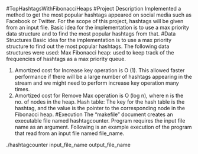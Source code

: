 #TopHashtagsWithFibonacciHeaps
#Project Description
Implemented a method to get the most popular hashtags appeared on social media such as Facebook or Twitter. For the scope of this project, hashtags will be given from an input file. Basic idea for the implementation is to use a max priority  data structure and to find the most popular hashtags from that.
#Data Structures
Basic idea for the implementation is to use a max priority structure to find out the most popular hashtags. The following data structures were used:
Max Fibonacci heap: used to keep track of the frequencies of hashtags as a max priority queue.
1.	Amortized cost for Increase key operation is O (1). This allowed faster performance if there will be a large number of hashtags appearing in the stream and we might need to perform increase key operation many times.
2.	Amortized cost for Remove Max operation is O (log n), where n is the no. of nodes in the heap. 
Hash table: The key for the hash table is the hashtag, and the value is the pointer to the corresponding node in the Fibonacci heap.
#Execution
The “makefile” document creates an executable file named hashtagcounter. Program requires the input file name as an argument.
Following is an example execution of the program that read from an input file named file_name.

./hashtagcounter input_file_name output_file_name
